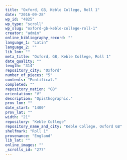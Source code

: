 ```yaml
---
title: "Oxford, GB, Keble College, Roll 1"
date: "2016-09-28"
wp_id: "4825"
wp_type: "scroll"
wp_slug: "oxford-gb-keble-college-roll-1"
creator: "admin"
online_bibliography_record: ""
language_1: "Latin"
language_2: ""
lib_lon: ""
meta_title: "Oxford, GB, Keble College, Roll 1"
date_quality: ""
length: "314"
repository_city: "Oxford"
number_of_pieces: "5"
contents: "Pontifical."
completed: ""
repository_nation: "GB"
orientation: "V"
description: "Opisthographic."
prov_lon: ""
date_start: "1400"
prov_lat: ""
width: "21"
repository: "Keble College"
repository_name_and_city: "Keble College, Oxford GB"
shelfmark: "Roll 1"
provenance: "England"
lib_lat: ""
online_images: ""
_scrolls_id: "277"
---
```



